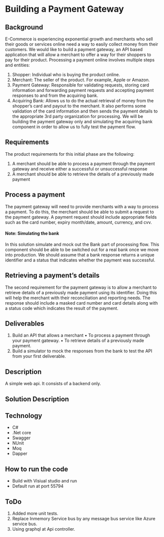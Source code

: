 # Building a Payment Gateway

## Background
E-Commerce is experiencing exponential growth and merchants who sell their goods or services online
need a way to easily collect money from their customers.
We would like to build a payment gateway, an API based application that will allow a merchant to offer a
way for their shoppers to pay for their product.
Processing a payment online involves multiple steps and entities:

1. Shopper: Individual who is buying the product online.
2. Merchant: The seller of the product. For example, Apple or Amazon.
3. Payment Gateway: Responsible for validating requests, storing card information and forwarding
payment requests and accepting payment responses to and from the acquiring bank.
4. Acquiring Bank: Allows us to do the actual retrieval of money from the shopper’s card and payout to the
merchant. It also performs some validation of the card information and then sends the payment details
to the appropriate 3rd party organization for processing.
We will be building the payment gateway only and simulating the acquiring bank component in order to
allow us to fully test the payment flow.

## Requirements
The product requirements for this initial phase are the following:
1. A merchant should be able to process a payment through the payment gateway and receive either a
successful or unsuccessful response
2. A merchant should be able to retrieve the details of a previously made payment

## Process a payment
The payment gateway will need to provide merchants with a way to process a payment. To do this, the
merchant should be able to submit a request to the payment gateway. A payment request should include
appropriate fields such as the card number, expiry month/date, amount, currency, and cvv.

#### Note: Simulating the bank
In this solution simulate and mock out the Bank part of processing flow. This component should be able to be switched out for a real bank once we move into production. We should assume that a bank response returns a unique identifier and a status that indicates whether the payment was successful.

## Retrieving a payment’s details
The second requirement for the payment gateway is to allow a merchant to retrieve details of a
previously made payment using its identifier. Doing this will help the merchant with their reconciliation
and reporting needs. The response should include a masked card number and card details along with a
status code which indicates the result of the payment.

## Deliverables
1. Build an API that allows a merchant
• To process a payment through your payment gateway.
• To retrieve details of a previously made payment.
2. Build a simulator to mock the responses from the bank to test the API from your first deliverable. 

##  Description

A simple web api. It consists of a backend only.

## Solution Description

## Technology
 - C#
 - .Net core
 - Swagger
 - NUnit
 - Moq
 - Dapper


##  How to run the code
 - Build with Visiual studio and run
 - Default run at port 55794

## ToDo
1. Added more unit tests.
2. Replace Inmemory Service bus by any message bus service like Azure service bus.
3. Using graphql at Api controller.
